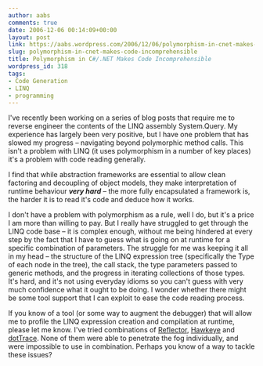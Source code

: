 ```yaml
---
author: aabs
comments: true
date: 2006-12-06 00:14:09+00:00
layout: post
link: https://aabs.wordpress.com/2006/12/06/polymorphism-in-cnet-makes-code-incomprehensible/
slug: polymorphism-in-cnet-makes-code-incomprehensible
title: Polymorphism in C#/.NET Makes Code Incomprehensible
wordpress_id: 318
tags:
- Code Generation
- LINQ
- programming
---
```


I've recently been working on a series of blog posts that require me to reverse engineer the contents of the LINQ assembly System.Query. My experience has largely been very positive, but I have one problem that has slowed my progress – navigating beyond polymorphic method calls. This isn't a problem with LINQ (it uses polymorphism in a number of key places) it's a problem with code reading generally.


I find that while abstraction frameworks are essential to allow clean factoring and decoupling of object models, they make interpretation of runtime behaviour **_very hard_** – the more fully encapsulated a framework is, the harder it is to read it's code and deduce how it works.


I don't have a problem with polymorphism as a rule, well I do, but it's a price I am more than willing to pay. But I really have struggled to get through the LINQ code base – it is complex enough, without me being hindered at every step by the fact that I have to guess what is going on at runtime for a specific combination of parameters. The struggle for me was keeping it all in my head – the structure of the LINQ expression tree (specifically the Type of each node in the tree), the call stack, the type parameters passed to generic methods, and the progress in iterating collections of those types. It's hard, and it's not using everyday idioms so you can't guess with very much confidence what it ought to be doing. I wonder whether there might be some tool support that I can exploit to ease the code reading process.


If you know of a tool (or some way to augment the debugger) that will allow me to profile the LINQ expression creation and compilation at runtime, please let me know. I've tried combinations of [Reflector](http://www.aisto.com/roeder/dotnet/), [Hawkeye](http://www.acorns.com.au/hawkeye/) and [dotTrace](http://www.jetbrains.com/profiler/). None of them were able to penetrate the fog individually, and were impossible to use in combination. Perhaps you know of a way to tackle these issues?
